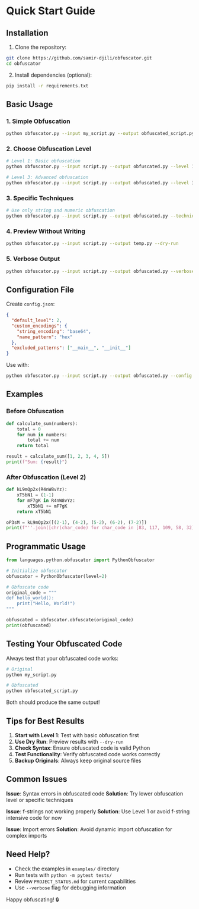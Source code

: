 # Quick Start Guide

## Installation

1. Clone the repository:
```bash
git clone https://github.com/samir-djili/obfuscator.git
cd obfuscator
```

2. Install dependencies (optional):
```bash
pip install -r requirements.txt
```

## Basic Usage

### 1. Simple Obfuscation
```bash
python obfuscator.py --input my_script.py --output obfuscated_script.py
```

### 2. Choose Obfuscation Level
```bash
# Level 1: Basic obfuscation
python obfuscator.py --input script.py --output obfuscated.py --level 1

# Level 3: Advanced obfuscation
python obfuscator.py --input script.py --output obfuscated.py --level 3
```

### 3. Specific Techniques
```bash
# Use only string and numeric obfuscation
python obfuscator.py --input script.py --output obfuscated.py --techniques string_encoding,numeric_obfuscation
```

### 4. Preview Without Writing
```bash
python obfuscator.py --input script.py --output temp.py --dry-run
```

### 5. Verbose Output
```bash
python obfuscator.py --input script.py --output obfuscated.py --verbose
```

## Configuration File

Create `config.json`:
```json
{
  "default_level": 2,
  "custom_encodings": {
    "string_encoding": "base64",
    "name_pattern": "hex"
  },
  "excluded_patterns": ["__main__", "__init__"]
}
```

Use with:
```bash
python obfuscator.py --input script.py --output obfuscated.py --config config.json
```

## Examples

### Before Obfuscation
```python
def calculate_sum(numbers):
    total = 0
    for num in numbers:
        total += num
    return total

result = calculate_sum([1, 2, 3, 4, 5])
print(f"Sum: {result}")
```

### After Obfuscation (Level 2)
```python
def kL9mQp2x(R4nW8vYz):
    xT5bN1 = (1-1)
    for mF7gK in R4nW8vYz:
        xT5bN1 += mF7gK
    return xT5bN1

oP3sM = kL9mQp2x([(2-1), (4-2), (5-2), (6-2), (7-2)])
print(f"''.join([chr(char_code) for char_code in [83, 117, 109, 58, 32]]): {oP3sM}")
```

## Programmatic Usage

```python
from languages.python.obfuscator import PythonObfuscator

# Initialize obfuscator
obfuscator = PythonObfuscator(level=2)

# Obfuscate code
original_code = """
def hello_world():
    print("Hello, World!")
"""

obfuscated = obfuscator.obfuscate(original_code)
print(obfuscated)
```

## Testing Your Obfuscated Code

Always test that your obfuscated code works:

```bash
# Original
python my_script.py

# Obfuscated
python obfuscated_script.py
```

Both should produce the same output!

## Tips for Best Results

1. **Start with Level 1**: Test with basic obfuscation first
2. **Use Dry Run**: Preview results with `--dry-run`
3. **Check Syntax**: Ensure obfuscated code is valid Python
4. **Test Functionality**: Verify obfuscated code works correctly
5. **Backup Originals**: Always keep original source files

## Common Issues

**Issue**: Syntax errors in obfuscated code
**Solution**: Try lower obfuscation level or specific techniques

**Issue**: f-strings not working properly
**Solution**: Use Level 1 or avoid f-string intensive code for now

**Issue**: Import errors
**Solution**: Avoid dynamic import obfuscation for complex imports

## Need Help?

- Check the examples in `examples/` directory
- Run tests with `python -m pytest tests/`
- Review `PROJECT_STATUS.md` for current capabilities
- Use `--verbose` flag for debugging information

Happy obfuscating! 🔒
